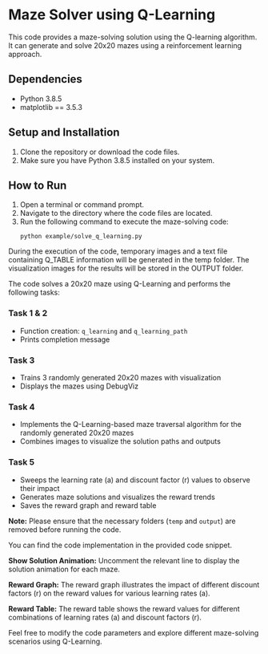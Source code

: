 # Maze Solver using Q-Learning

This code provides a maze-solving solution using the Q-learning algorithm. It can generate and solve 20x20 mazes using a reinforcement learning approach.

## Dependencies
- Python 3.8.5
- matplotlib == 3.5.3

## Setup and Installation
1. Clone the repository or download the code files.
2. Make sure you have Python 3.8.5 installed on your system.


## How to Run
1. Open a terminal or command prompt.
2. Navigate to the directory where the code files are located.
3. Run the following command to execute the maze-solving code:
   ```
   python example/solve_q_learning.py
   ```

During the execution of the code, temporary images and a text file containing Q_TABLE information will be generated in the temp folder. The visualization images for the results will be stored in the OUTPUT folder.

The code solves a 20x20 maze using Q-Learning and performs the following tasks:

### Task 1 & 2
- Function creation: `q_learning` and `q_learning_path`
- Prints completion message

### Task 3
- Trains 3 randomly generated 20x20 mazes with visualization
- Displays the mazes using DebugViz

### Task 4
- Implements the Q-Learning-based maze traversal algorithm for the randomly generated 20x20 mazes
- Combines images to visualize the solution paths and outputs

### Task 5
- Sweeps the learning rate (a) and discount factor (r) values to observe their impact
- Generates maze solutions and visualizes the reward trends
- Saves the reward graph and reward table

**Note:** Please ensure that the necessary folders (`temp` and `output`) are removed before running the code.

You can find the code implementation in the provided code snippet.

**Show Solution Animation:** Uncomment the relevant line to display the solution animation for each maze.

**Reward Graph:** The reward graph illustrates the impact of different discount factors (r) on the reward values for various learning rates (a).

**Reward Table:** The reward table shows the reward values for different combinations of learning rates (a) and discount factors (r).

Feel free to modify the code parameters and explore different maze-solving scenarios using Q-Learning.

